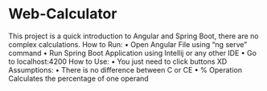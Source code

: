 # Web-Calculator
This project is a quick introduction to Angular and 
Spring Boot, there are no complex calculations.
How to Run:
  • Open Angular File using “ng serve” command
  • Run Spring Boot Application using Intellij or any other IDE 
  • Go to localhost:4200
How to Use:
  • You just need to click buttons XD
Assumptions:
  • There is no difference between C or CE
  • % Operation Calculates the percentage of one operand
